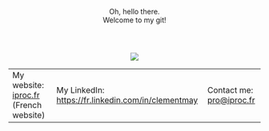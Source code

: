 
<p align="center">
    Oh, hello there.<br>
    Welcome to my git!<br><br>
    <img style="margin-top:40px;" src="https://media1.tenor.com/images/f397612ffb6a0e75f5973c1bbd320e77/tenor.gif"></img>
</p> 
<table>
    <tr>
        <td>
            My website: <a href="https://iproc.fr">iproc.fr</a> (French website)
        </td>
        <td>
            My LinkedIn: <a href="https://fr.linkedin.com/in/clementmay">https://fr.linkedin.com/in/clementmay</a>
        </td>
        <td>
            Contact me: <a href="mailto:pro@iproc.fr">pro@iproc.fr</a>
        </td>
    </tr>
</table>
